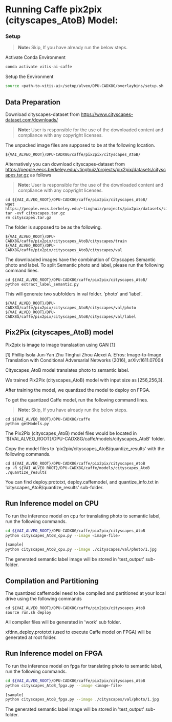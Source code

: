 
# Running Caffe pix2pix (cityscapes_AtoB) Model:

### Setup

> **Note:** Skip, If you have already run the below steps.

Activate Conda Environment
  ```sh
  conda activate vitis-ai-caffe 
  ```

Setup the Environment

  ```sh
  source <path-to-vitis-ai>/setup/alveo/DPU-CADX8G/overlaybins/setup.sh
  ```

## Data Preparation

Download cityscapes-dataset from https://www.cityscapes-dataset.com/downloads/
> **Note:** User is responsible for the use of the downloaded content and compliance with any copyright licenses.

The unpacked image files are supposed to be at the following location.

```
${VAI_ALVEO_ROOT}/DPU-CADX8G/caffe/pix2pix/cityscapes_AtoB/
```

Alternatively you can download cityscapes-dataset from https://people.eecs.berkeley.edu/~tinghuiz/projects/pix2pix/datasets/cityscapes.tar.gz as follows
> **Note:** User is responsible for the use of the downloaded content and compliance with any copyright licenses.
```
cd ${VAI_ALVEO_ROOT}/DPU-CADX8G/caffe/pix2pix/cityscapes_AtoB/
wget https://people.eecs.berkeley.edu/~tinghuiz/projects/pix2pix/datasets/cityscapes.tar.gz
tar -xvf cityscapes.tar.gz
rm cityscapes.tar.gz
```

The folder is supposed to be as the following.  

```
${VAI_ALVEO_ROOT}/DPU-CADX8G/caffe/pix2pix/cityscapes_AtoB/cityscapes/train
${VAI_ALVEO_ROOT}/DPU-CADX8G/caffe/pix2pix/cityscapes_AtoB/cityscapes/val
```

The downloaded images have the combination of Cityscapes Semantic photo and label. 
To split Semantic photo and label, please run the following command lines.

```
cd ${VAI_ALVEO_ROOT}/DPU-CADX8G/caffe/pix2pix/cityscapes_AtoB/
python extract_label_semantic.py
```

This will generate two subfolders in val folder. 'photo' and 'label'. 
```
${VAI_ALVEO_ROOT}/DPU-CADX8G/caffe/pix2pix/cityscapes_AtoB/cityscapes/val/photo
${VAI_ALVEO_ROOT}/DPU-CADX8G/caffe/pix2pix/cityscapes_AtoB/cityscapes/val/label
```  


## Pix2Pix (cityscapes_AtoB) model

Pix2pix is image to image translastion using GAN [1]


[1]	Phillip Isola Jun-Yan Zhu Tinghui Zhou Alexei A. Efros: Image-to-Image Translation with Conditional Adversarial Networks (2016), arXiv:1611.07004



Cityscapes_AtoB model translates photo to semantic label. 



We trained Pix2Pix (cityscapes_AtoB) model with input size as [256,256,3].

After training the model, we quantized the model to deploy on FPGA.

To get the quantized Caffe model, run the following command lines. 

> **Note:** Skip, If you have already run the below steps.
```
cd ${VAI_ALVEO_ROOT}/DPU-CADX8G/caffe
python getModels.py
```

The Pix2Pix (cityscapes_AtoB) model files would be located in '${VAI_ALVEO_ROOT}/DPU-CADX8G/caffe/models/cityscapes_AtoB' folder.

Copy the model files to 'pix2pix/cityscapes_AtoB/quantize_results' with the following commands.
```
cd ${VAI_ALVEO_ROOT}/DPU-CADX8G/caffe/pix2pix/cityscapes_AtoB
cp -R ${VAI_ALVEO_ROOT}/DPU-CADX8G/caffe/models/cityscapes_AtoB ./quantize_results
```

You can find deploy.prototxt, deploy.caffemodel, and quantize_info.txt in 'cityscapes_AtoB/quantize_results' sub-folder.



## Run Inference model on CPU


To run the inference model on cpu for translating photo to semantic label, run the following commands.

```sh
cd ${VAI_ALVEO_ROOT}/DPU-CADX8G/caffe/pix2pix/cityscapes_AtoB
python cityscapes_AtoB_cpu.py --image <image-file>

[sample]
python cityscapes_AtoB_cpu.py --image ./cityscapes/val/photo/1.jpg
```

The generated semantic label image will be stored in 'test_output' sub-folder.


## Compilation and Partitioning


The quantized caffemodel need to be compiled and partitioned at your local drive using the following commands

```
cd ${VAI_ALVEO_ROOT}/DPU-CADX8G/caffe/pix2pix/cityscapes_AtoB
source run.sh deploy
```

All compiler files will be generated in 'work' sub folder.

xfdnn_deploy.prototxt (used to execute Caffe model on FPGA) will be generated at root folder.





## Run Inference model on FPGA 

To run the inference model on fpga for translating photo to semantic label, run the following commands.

```sh
cd ${VAI_ALVEO_ROOT}/DPU-CADX8G/caffe/pix2pix/cityscapes_AtoB
python cityscapes_AtoB_fpga.py --image <image-file>

[sample]
python cityscapes_AtoB_fpga.py --image ./cityscapes/val/photo/1.jpg
```
The generated semantic label image will be stored in 'test_output' sub-folder.

